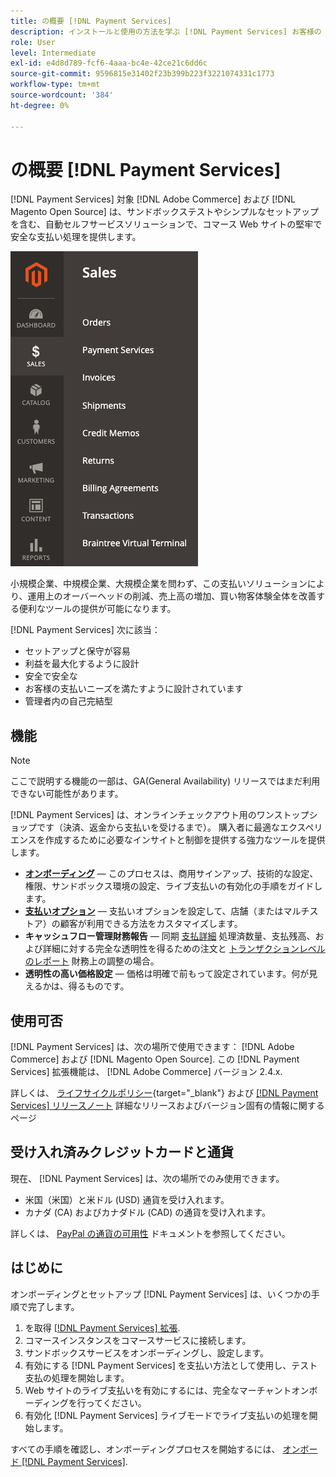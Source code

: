 ```yaml
---
title: の概要 [!DNL Payment Services]
description: インストールと使用の方法を学ぶ [!DNL Payment Services] お客様の [!DNL Adobe Commerce] および [!DNL Magento Open Source] web サイト。
role: User
level: Intermediate
exl-id: e4d8d789-fcf6-4aaa-bc4e-42ce21c6dd6c
source-git-commit: 9596815e31402f23b399b223f3221074331c1773
workflow-type: tm+mt
source-wordcount: '384'
ht-degree: 0%

---
```


# の概要 [!DNL Payment Services]

[!DNL Payment Services] 対象 [!DNL Adobe Commerce] および [!DNL Magento Open Source] は、サンドボックステストやシンプルなセットアップを含む、自動セルフサービスソリューションで、コマース Web サイトの堅牢で安全な支払い処理を提供します。

![[!DNL Payment Services] 拡張機能の管理ビュー](assets/admin-view.png)

小規模企業、中規模企業、大規模企業を問わず、この支払いソリューションにより、運用上のオーバーヘッドの削減、売上高の増加、買い物客体験全体を改善する便利なツールの提供が可能になります。

[!DNL Payment Services] 次に該当：

* セットアップと保守が容易
* 利益を最大化するように設計
* 安全で安全な
* お客様の支払いニーズを満たすように設計されています
* 管理者内の自己完結型

## 機能

>[!NOTE]
>
>ここで説明する機能の一部は、GA(General Availability) リリースではまだ利用できない可能性があります。

[!DNL Payment Services] は、オンラインチェックアウト用のワンストップショップです（決済、返金から支払いを受けるまで）。 購入者に最適なエクスペリエンスを作成するために必要なインサイトと制御を提供する強力なツールを提供します。

* [**オンボーディング**](onboard.md) — このプロセスは、商用サインアップ、技術的な設定、権限、サンドボックス環境の設定、ライブ支払いの有効化の手順をガイドします。
* [**支払いオプション**](payments-options.md) — 支払いオプションを設定して、店舗（またはマルチストア）の顧客が利用できる方法をカスタマイズします。
* **キャッシュフロー管理財務報告** — 同期 [支払詳細](order-payment-status.md) 処理済数量、支払残高、および詳細に対する完全な透明性を得るための注文と [トランザクションレベルのレポート](payouts.md) 財務上の調整の場合。
* **透明性の高い価格設定** — 価格は明確で前もって設定されています。何が見えるかは、得るものです。

## 使用可否

[!DNL Payment Services] は、次の場所で使用できます： [!DNL Adobe Commerce] および [!DNL Magento Open Source]. この [!DNL Payment Services] 拡張機能は、 [!DNL Adobe Commerce] バージョン 2.4.x.

詳しくは、 [ライフサイクルポリシー](https://devdocs.magento.com/release/lifecycle-policy.html){target=&quot;_blank&quot;} および [[!DNL Payment Services] リリースノート](release-notes.md) 詳細なリリースおよびバージョン固有の情報に関するページ

## 受け入れ済みクレジットカードと通貨

現在、 [!DNL Payment Services] は、次の場所でのみ使用できます。

* 米国（米国）と米ドル (USD) 通貨を受け入れます。
* カナダ (CA) およびカナダドル (CAD) の通貨を受け入れます。

詳しくは、 [PayPal の通貨の可用性](https://developer.paypal.com/docs/platforms/checkout/reference/country-availability-advanced-cards/) ドキュメントを参照してください。

## はじめに

オンボーディングとセットアップ [!DNL Payment Services] は、いくつかの手順で完了します。

1. を取得 [[!DNL Payment Services] 拡張](install.md).
1. コマースインスタンスをコマースサービスに接続します。
1. サンドボックスサービスをオンボーディングし、設定します。
1. 有効にする [!DNL Payment Services] を支払い方法として使用し、テスト支払の処理を開始します。
1. Web サイトのライブ支払いを有効にするには、完全なマーチャントオンボーディングを行ってください。
1. 有効化 [!DNL Payment Services] ライブモードでライブ支払いの処理を開始します。

すべての手順を確認し、オンボーディングプロセスを開始するには、 [オンボード [!DNL Payment Services]](onboard.md).

